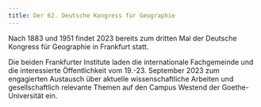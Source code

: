 ```yaml
---
title: Der 62. Deutsche Kongress für Geographie
---
```


Nach 1883 und 1951 findet 2023 bereits zum dritten Mal der Deutsche Kongress für Geographie in Frankfurt statt.

Die beiden Frankfurter Institute laden die internationale Fachgemeinde und die interessierte Öffentlichkeit vom 19.-23. September 2023 zum engagierten Austausch über aktuelle wissenschaftliche Arbeiten und gesellschaftlich relevante Themen auf den Campus Westend der Goethe-Universität ein. 
